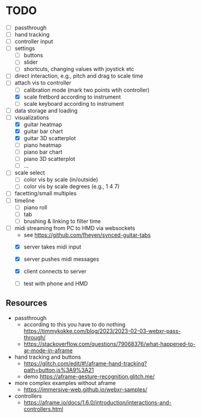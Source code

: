 # TODO

- [ ] passthrough
- [ ] hand tracking
- [ ] controller input
- [ ] settings
  - [ ] buttons
  - [ ] slider
  - [ ] shortcuts, changing values with joystick etc
- [ ] direct interaction, e.g., pitch and drag to scale time
- [ ] attach vis to controller
  - [ ] calibration mode (mark two points wtih controller)
  - [x] scale fretbord according to instrument
  - [ ] scale keyboard according to instrument
- [ ] data storage and loading
- [ ] visualizations
  - [x] guitar heatmap
  - [x] guitar bar chart
  - [x] guitar 3D scatterplot
  - [ ] piano heatmap
  - [ ] piano bar chart
  - [ ] piano 3D scatterplot
  - [ ] ...
- [ ] scale select
  - [ ] color vis by scale (in/outside)
  - [ ] color vis by scale degrees (e.g., 1 4 7)
- [ ] facetting/small multiples
- [ ] timeline
  - [ ] piano roll
  - [ ] tab
  - [ ] brushing & linking to filter time
- [ ] midi streaming from PC to HMD via websockets
  - see https://github.com/fheyen/synced-guitar-tabs
  - [x] server takes midi input
  - [x] server pushes midi messages
  - [x] client connects to server
  - [ ] test with phone and HMD




## Resources


- passthrough
  - according to this you have to do nothing https://timmykokke.com/blog/2023/2023-02-03-webxr-pass-through/
  - https://stackoverflow.com/questions/79068376/what-happened-to-ar-mode-in-aframe
- hand tracking and buttons
  - https://glitch.com/edit/#!/aframe-hand-tracking?path=button.js%3A9%3A21
  - demo https://aframe-gesture-recognition.glitch.me/
- more complex examples without aframe
  - https://immersive-web.github.io/webxr-samples/
- controllers
  - https://aframe.io/docs/1.6.0/introduction/interactions-and-controllers.html
